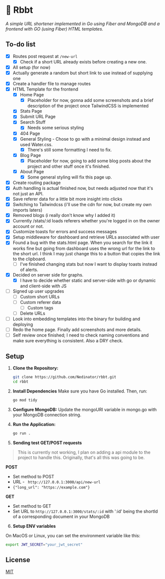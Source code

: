 # 🐸 Rbbt
*A simple URL shortener implemented in Go using Fiber and MongoDB and a frontend with GO (using Fiber) HTML templates.*

## To-do list

- [x] Routes post request at `/new-url`
    - [x] Check if a short URL already exists before creating a new one.
- [x] All setup (for now)
- [x] Actually generate a random but short link to use instead of supplying one
- [x] Create a handler file to manage routes
- [x] HTML Template for the frontend
    - [x] Home Page
        - [x] Placeholder for now, gonna add some screenshots and a brief description of the project once TailwindCSS is implemented
    - [x] Stats Page
    - [x] Submit URL Page
    - [x] Search Stuff
        - [x] Needs some serious styling
    - [x] 404 Page
    - [x] General Styling - Chose to go with a minimal design instead and used Water.css.
        - [x] There's still some formatting I need to fix.
    - [x] Blog Page
        - [x] Placeholder for now, going to add some blog posts about the project and other stuff once it's finished.
    - [x] About Page
        - [x] Some general styling will fix this page up.
- [x] Create routing package
- [x] Auth handling is actual finished now, but needs adjusted now that it's not just an API.
- [x] Save referer data for a little bit more insight into clicks
- [x] Switching to Tailwindcss (i'll use the cdn for now, but create my own imports laters)
- [x] Removed blogs (i really don't know why I added it)
- [x] Currently /stats/:id loads referers whether you're logged in on the owner account or not.
- [x] Customize toasts for errors and success messages
- [x] Setup middleware for dashboard and retrieve URLs associated with user
- [x] Found a bug with the stats.html page. When you search for the link it works fine but going from dashboard uses the wrong url for the link to the short url. I think I may just change this to a button that copies the link to the clipboard.
    - [ ] I've finished changing stats but now I want to display toasts instead of alerts.
- [x] Decided on server side for graphs.
    - [x] I have to decide whether static and server-side with go or dynamic and client-side with JS
- [ ] Signed up user upgrades
    - [ ] Custom short URLs
    - [ ] Custom referer data
        - [ ] Custom tags
    - [ ] Delete URLs
- [ ] Look into embedding templates into the binary for building and deploying
- [ ] Redo the home page. Finally add screenshots and more details.
- [ ] Self review once finished; I need to check naming conventions and make sure everything is consistent. Also a DRY check.

## Setup

1. **Clone the Repository:**

   ```bash
   git clone https://github.com/Nedinator/rbbt.git
   cd rbbt
   ```

2. **Install Dependencies**
    Make sure you have Go installed. Then, run:
    ```bash
    go mod tidy
    ```

3. **Configure MongoDB:**
    Update the mongoURI variable in mongo.go with your MongoDB connection string.


4. **Run the Application:**

    ```bash
    go run .
    ```

5. **Sending test GET/POST requests**
> This is currently not working, I plan on adding a api module to the project to handle this. Originally, that's all this was going to be.

**POST**
- Set method to POST
- URL - ` http://127.0.0.1:3000/api/new-url`
- `{"long_url": "https://example.com"}`

**GET**

- Set method to GET
- Set URL to `http://127.0.0.1:3000/stats/:id` with ':id' being the shortId of a corresponding document in your MongoDB

6. **Setup ENV variables**

On MacOS or Linux, you can set the environment variable like this:
```bash
export JWT_SECRET="your_jwt_secret"
```

## License
[MIT](https://choosealicense.com/licenses/mit/)

